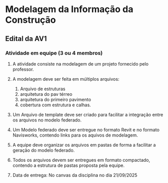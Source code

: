 # Modelagem da Informação da Construção

## Edital da AV1

### Atividade em equipe (3 ou 4 membros)

1. A atividade consiste na modelagem de um projeto fornecido pelo professor.
1. A modelagem deve ser feita em múltiplos arquivos:
   1. Arquivo de estruturas
   2. arquitetura do pav térreo
   3. arquitetura do primeiro pavimento
   4. cobertura com estrutura e calhas.
1. Um Arquivo de template deve ser criado para facilitar a integração entre os arquivos no modelo federado.


1. Um Modelo federado deve ser entregue no formato Revit e no formato Navisworks, contendo links para os aquivos de modelagem.
1. A equipe deve organizar os arquivos em pastas de forma a facilitar a geração do modelo federado.
1. Todos os arquivos devem ser entregues em formato compactado, contendo a estrutura de  pastas proposta pela equipe.

1. Data de entrega:
   No canvas da disciplina no dia 21/09/2025
